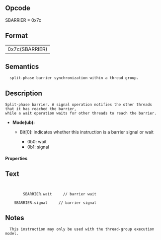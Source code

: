 <!---======================= begin_copyright_notice ============================

Copyright (C) 2020-2021 Intel Corporation

SPDX-License-Identifier: MIT

============================= end_copyright_notice ==========================-->

 

## Opcode

  SBARRIER = 0x7c

## Format

| |
| --- |
| 0x7c(SBARRIER) | Mode |


## Semantics




      split-phase barrier synchronization within a thread group.

## Description



    Split-phase barrier. A signal operation notifies the other threads that it has reached the barrier, 
    while a wait operation waits for other threads to reach the barrier.

- **Mode(ub):** 
 
  - Bit[0]: indicates whether this instruction is a barrier signal or wait
 
    - 0b0:  wait 
    - 0b1:  signal
#### Properties


## Text
```
    

		SBARRIER.wait     // barrier wait

    SBARRIER.signal		// barrier signal
```



## Notes



      This instruction may only be used with the thread-group execution model.
